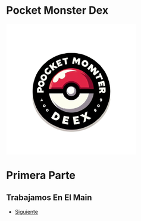 # Pocket Monster Dex

<img align="Center" src="/Imagenes/Logo.png" width="350" alt="PocketBall">

# Primera Parte

## Trabajamos En El Main

- [Siguiente](Presentacion2.md)